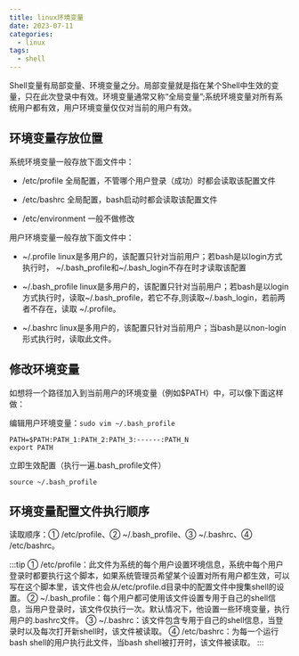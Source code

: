 ```yaml
---
title: linux环境变量
date: 2023-07-11
categories:
  - linux
tags:
  - shell
---
```


Shell变量有局部变量、环境变量之分。局部变量就是指在某个Shell中生效的变量，只在此次登录中有效。环境变量通常又称“全局变量”;系统环境变量对所有系统用户都有效，用户环境变量仅仅对当前的用户有效。

<!-- more -->

## 环境变量存放位置

系统环境变量一般存放下面文件中：

* /etc/profile
    全局配置，不管哪个用户登录（成功）时都会读取该配置文件

* /etc/bashrc
    全局配置，bash启动时都会读取该配置文件

* /etc/environment
    一般不做修改

用户环境变量一般存放下面文件中：

* ~/.profile
    linux是多用户的，该配置只针对当前用户；若bash是以login方式执行时， ~/.bash_profile和~/.bash_login不存在时才读取该配置
  
* ~/.bash_profile
    linux是多用户的，该配置只针对当前用户；若bash是以login方式执行时，读取~/.bash_profile，若它不存,则读取~/.bash_login，若前两者不存在，读取 ~/.profile。

* ~/.bashrc
    linux是多用户的，该配置只针对当前用户；当bash是以non-login形式执行时，读取此文件。


## 修改环境变量

如想将一个路径加入到当前用户的环境变量（例如$PATH）中，可以像下面这样做：

编辑用户环境变量：`sudo vim ~/.bash_profile`

```shell
PATH=$PATH:PATH_1:PATH_2:PATH_3:------:PATH_N 
export PATH
```

立即生效配置（执行一遍.bash_profile文件）
```shell
source ~/.bash_profile
```

## 环境变量配置文件执行顺序

读取顺序：① /etc/profile、② ~/.bash_profile、③ ~/.bashrc、④ /etc/bashrc。

:::tip
① /etc/profile：此文件为系统的每个用户设置环境信息，系统中每个用户登录时都要执行这个脚本，如果系统管理员希望某个设置对所有用户都生效，可以写在这个脚本里，该文件也会从/etc/profile.d目录中的配置文件中搜集shell的设置。
② ~/.bash_profile：每个用户都可使用该文件设置专用于自己的shell信息，当用户登录时，该文件仅执行一次。默认情况下，他设置一些环境变量，执行用户的.bashrc文件。
③ ~/.bashrc：该文件包含专用于自己的shell信息，当登录时以及每次打开新shell时，该文件被读取。
④ /etc/bashrc：为每一个运行bash shell的用户执行此文件，当bash shell被打开时，该文件被读取。
:::